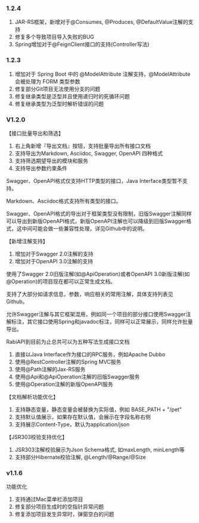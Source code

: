 ### 1.2.4

1. JAR-RS框架，新增对于@Consumes, @Produces, @DefaultValue注解的支持
2. 修复多个导致项目导入失败的BUG
3. Spring增加对于@FeignClient接口的支持(Controller写法)

### 1.2.3

1. 增加对于 Spring Boot 中的 @ModelAttribute 注解支持，@ModelAttribute 会被处理为 FORM 类型参数
2. 修复部分Git项目无法使用分支的问题
3. 修复继承类型是泛型并且使用递归时的死循环问题
4. 修复继承类型为泛型时解析错误的问题

### V1.2.0

【接口批量导出和筛选】

1. 右上角新增『导出文档』按钮，支持批量导出所有接口文档
2. 支持导出为Markdown, Asciidoc, Swagger, OpenAPI 四种格式
3. 支持筛选期望导出的模块和服务
4. 支持导出参数约束条件

Swagger、OpenAPI格式仅支持HTTP类型的接口，Java Interface类型暂不支持。

Markdown、Asciidoc格式支持所有类型的接口。

Swagger、OpenAPI格式的导出对于框架类型没有限制，旧版Swagger注解同样可以导出到新版OpenAPI格式，新版OpenAPI注解也可以降级到旧版Swagger格式，这中间可能会做一些兼容性处理，详见Github中的说明。


【新增注解支持】

1. 增加对于Swagger 2.0注解的支持
2. 增加对于OpenAPI 3.0注解的支持

使用了Swagger 2.0旧版注解(如@ApiOperation)或者OpenAPI 3.0新版注解(如@Operation)的项目现在都可以正常生成文档。

支持了大部分如请求信息，参数，响应相关的常用注解，具体支持列表见Github。

允许Swagger注解与其它框架混用，例如同一个项目的部分接口使用Swagger注解标注，其它接口使用Spring和javadoc标注，同样可以正常展示，同样允许批量导出。

RabiAPI到目前为止总共可以为五种写法生成接口文档

1. 直接以Java Interface作为接口的RPC服务，例如Apache Dubbo
2. 使用@RestController注解的Spring MVC服务
3. 使用@Path注解的Jax-RS服务
4. 使用@Api和@ApiOperation注解的旧版Swagger服务
5. 使用@Operation注解的新版OpenAPI服务


【文档解析功能优化】

1. 支持静态变量，静态变量会被替换为实际值，例如 BASE_PATH + "/pet"
2. 支持默认值展示，如果存在默认值，会展示在字段名称右侧
3. 支持展示Content-Type，默认为application/json

【JSR303校验支持优化】

1. JSR303注解校验展示为Json Schema格式, 如maxLength, minLength等
2. 支持部分Hibernate校验注解, @Length/@Range/@Size

### v1.1.6

功能优化

1. 支持通过Mac菜单栏添加项目
2. 修复部分项目生成时的空指针异常问题
3. 修复添加项目发生异常时，弹窗空白的问题
